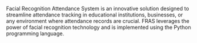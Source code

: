 Facial Recognition Attendance System is an innovative solution designed to streamline attendance tracking in educational institutions, businesses, or any environment where attendance records are crucial. FRAS leverages the power of facial recognition technology and is implemented using the Python programming language.
